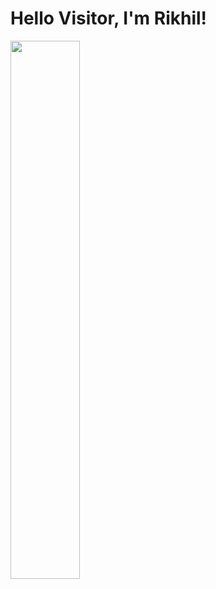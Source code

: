 # Hello Visitor, I'm Rikhil!

<img align="left" width="47%" src="https://github-readme-stats.vercel.app/api?username=rikzsky14&show_icons=true&theme=radical" />



